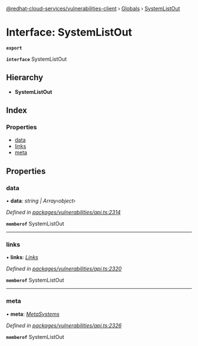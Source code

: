 [@redhat-cloud-services/vulnerabilities-client](../README.md) › [Globals](../globals.md) › [SystemListOut](systemlistout.md)

# Interface: SystemListOut

**`export`** 

**`interface`** SystemListOut

## Hierarchy

* **SystemListOut**

## Index

### Properties

* [data](systemlistout.md#data)
* [links](systemlistout.md#links)
* [meta](systemlistout.md#meta)

## Properties

###  data

• **data**: *string | Array‹object›*

*Defined in [packages/vulnerabilities/api.ts:2314](https://github.com/RedHatInsights/javascript-clients/blob/master/packages/vulnerabilities/api.ts#L2314)*

**`memberof`** SystemListOut

___

###  links

• **links**: *[Links](links.md)*

*Defined in [packages/vulnerabilities/api.ts:2320](https://github.com/RedHatInsights/javascript-clients/blob/master/packages/vulnerabilities/api.ts#L2320)*

**`memberof`** SystemListOut

___

###  meta

• **meta**: *[MetaSystems](metasystems.md)*

*Defined in [packages/vulnerabilities/api.ts:2326](https://github.com/RedHatInsights/javascript-clients/blob/master/packages/vulnerabilities/api.ts#L2326)*

**`memberof`** SystemListOut

